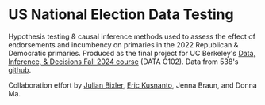 # US National Election Data Testing
Hypothesis testing & causal inference methods used to assess the effect of endorsements and incumbency on primaries in the 2022 Republican & Democratic primaries. Produced as the final project for UC Berkeley's [Data, Inference, & Decisions Fall 2024 course](https://data102.org/fa24/) (DATA C102). Data from 538's [github](https://github.com/fivethirtyeight/data/tree/master/primary-project-2022).

Collaboration effort by [Julian Bixler](https://github.com/jbixler24), [Eric Kusnanto](https://github.com/Kus-n-toes), Jenna Braun, and Donna Ma.
